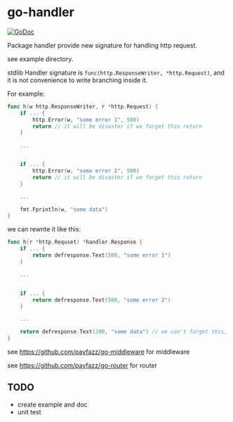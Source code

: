 # go-handler

[![GoDoc](https://godoc.org/github.com/payfazz/go-handler?status.svg)](https://godoc.org/github.com/payfazz/go-handler)

Package handler provide new signature for handling http request.

see example directory.

stdlib Handler signature is `func(http.ResponseWriter, *http.Request)`, and it is not convenience to write branching inside it.

For example:

```go
func h(w http.ResponseWriter, r *http.Request) {
    if ... {
        http.Error(w, "some error 1", 500)
        return // it will be disaster if we forget this return
    }

    ...


    if ... {
        http.Error(w, "some error 2", 500)
        return // it will be disaster if we forget this return
    }

    ...

    fmt.Fprintln(w, "some data")
}
```

we can rewrite it like this:

```go
func h(r *http.Requset) *handler.Response {
    if ... {
        return defresponse.Text(500, "some error 1")
    }

    ...


    if ... {
        return defresponse.Text(500, "some error 2")
    }

    ...

    return defresponse.Text(200, "some data") // we can't forget this, because it'll be compile error if there is no `return`
}
```

see https://github.com/payfazz/go-middleware for middleware

see https://github.com/payfazz/go-router for router

## TODO
* create example and doc
* unit test
